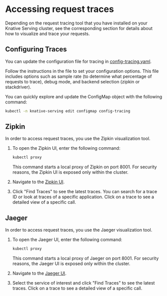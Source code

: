 # Accessing request traces

Depending on the request tracing tool that you have installed on your Knative
Serving cluster, see the corresponding section for details about how to
visualize and trace your requests.

## Configuring Traces

You can update the configuration file for tracing in [config-tracing.yaml](https://github.com/knative/serving/blob/main/config/core/configmaps/tracing.yaml).

Follow the instructions in the file to set your configuration options. This file includes options such as sample rate (to determine what percentage of requests to trace), debug mode, and backend selection (zipkin or stackdriver).

You can quickly explore and update the ConfigMap object with the following command:
```bash
kubectl -n knative-serving edit configmap config-tracing
```

## Zipkin

In order to access request traces, you use the Zipkin visualization tool.

1.  To open the Zipkin UI, enter the following command:

    ```bash
    kubectl proxy
    ```

    This command starts a local proxy of Zipkin on port 8001. For security
    reasons, the Zipkin UI is exposed only within the cluster.

1.  Navigate to the
    [Zipkin UI](http://localhost:8001/api/v1/namespaces/istio-system/services/zipkin:9411/proxy/zipkin/).

1.  Click "Find Traces" to see the latest traces. You can search for a trace ID
    or look at traces of a specific application. Click on a trace to see a
    detailed view of a specific call.

<!--TODO: Consider adding a video here. -->

## Jaeger

In order to access request traces, you use the Jaeger visualization tool.

1.  To open the Jaeger UI, enter the following command:

    ```bash
    kubectl proxy
    ```

    This command starts a local proxy of Jaeger on port 8001. For security
    reasons, the Jaeger UI is exposed only within the cluster.

1.  Navigate to the
    [Jaeger UI](http://localhost:8001/api/v1/namespaces/istio-system/services/jaeger-query:16686/proxy/search/).

1.  Select the service of interest and click "Find Traces" to see the latest
    traces. Click on a trace to see a detailed view of a specific call.

<!--TODO: Consider adding a video here. -->

